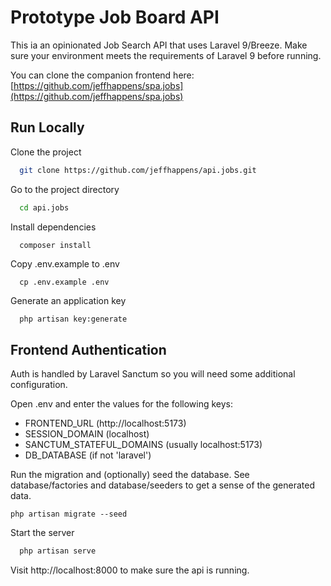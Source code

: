 
# Prototype Job Board API
This ia an opinionated Job Search API that uses Laravel 9/Breeze. Make sure your environment meets the requirements of Laravel 9 before running.

You can clone the companion frontend here: [https://github.com/jeffhappens/spa.jobs](https://github.com/jeffhappens/spa.jobs)

## Run Locally

Clone the project

```bash
  git clone https://github.com/jeffhappens/api.jobs.git
```

Go to the project directory

```bash
  cd api.jobs
```

Install dependencies

```bash
  composer install
```

Copy .env.example to .env
```
  cp .env.example .env
```

Generate an application key

```
  php artisan key:generate  
```


## Frontend Authentication
Auth is handled by Laravel Sanctum so you will need some additional configuration.

Open .env and enter the values for the following keys:
* FRONTEND_URL (http://localhost:5173)
* SESSION_DOMAIN (localhost)
* SANCTUM_STATEFUL_DOMAINS (usually localhost:5173)
* DB_DATABASE (if not 'laravel')



Run the migration and (optionally) seed the database. See database/factories and database/seeders to get a sense of the generated data.
```
php artisan migrate --seed
```

Start the server

```bash
  php artisan serve
```

Visit http://localhost:8000 to make sure the api is running.


